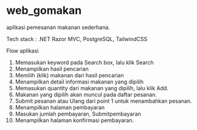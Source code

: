 # web_gomakan
aplikasi pemesanan makanan sederhana.

Tech stack : .NET Razor MVC, PostgreSQL, TailwindCSS


Flow aplikasi 

1. Memasukan keyword pada Search box, lalu klik Search
2. Menampilkan hasil pencarian
3. Memilih (klik) makanan dari hasil pencarian
4. Menampilkan detail informasi makanan yang dipilih
5. Memasukan quantity dari makanan yang dipilih, lalu klik Add.
6. Makanan yang dipilih akan muncul pada daftar pesanan.
7. Submit pesanan atau Ulang dari point 1 untuk menambahkan pesanan.
8. Menampilkan halaman pembayaran
9. Masukan jumlah pembayaran, Submitpembayaran
10.  Menampilkan halaman konfirmasi pembayaran.
